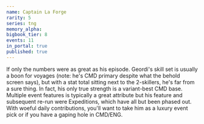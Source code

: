 ```yaml
---
name: Captain La Forge
rarity: 5
series: tng
memory_alpha:
bigbook_tier: 8
events: 11
in_portal: true
published: true
---
```


If only the numbers were as great as his episode. Geordi's skill set is usually a boon for voyages (note: he's CMD primary despite what the behold screen says), but with a stat total sitting next to the 2-skillers, he's far from a sure thing. In fact, his only true strength is a variant-best CMD base. Multiple event features is typically a great attribute but his feature and subsequent re-run were Expeditions, which have all but been phased out. With woeful daily contributions, you'll want to take him as a luxury event pick or if you have a gaping hole in CMD/ENG.
